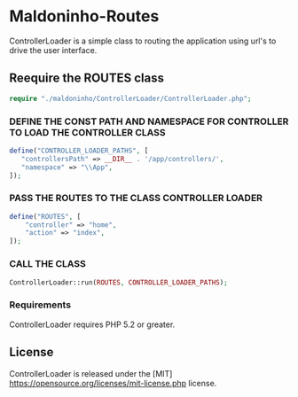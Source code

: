 # Maldoninho-Routes

ControllerLoader is a simple class to routing the application using url's to drive the user interface.

## Reequire the ROUTES class

```php
require "./maldoninho/ControllerLoader/ControllerLoader.php";
```

### DEFINE THE CONST PATH AND NAMESPACE FOR CONTROLLER TO LOAD THE CONTROLLER CLASS
 
 ```php
define("CONTROLLER_LOADER_PATHS", [
    "controllersPath" => __DIR__ . '/app/controllers/',
    "namespace" => "\\App",
]);
```

### PASS THE ROUTES TO THE CLASS CONTROLLER LOADER 

```php
define("ROUTES", [
    "controller" => "home",
    "action" => "index",
]);
```

### CALL THE CLASS

```php
ControllerLoader::run(ROUTES, CONTROLLER_LOADER_PATHS);
```

### Requirements

ControllerLoader requires PHP 5.2 or greater.

## License

ControllerLoader is released under the [MIT] https://opensource.org/licenses/mit-license.php license.
